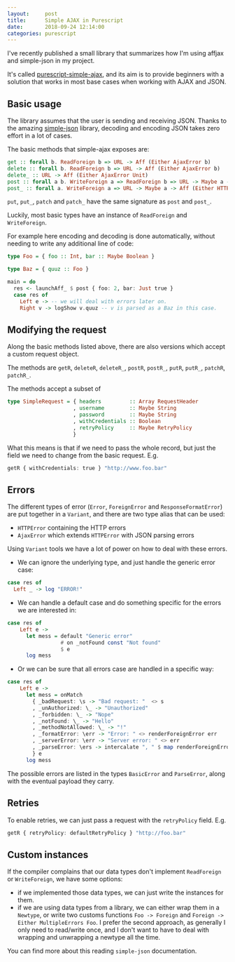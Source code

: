 ```yaml
---
layout:     post
title:      Simple AJAX in Purescript
date:       2018-09-24 12:14:00
categories: purescript
---
```


I've recently published a small library that summarizes how I'm using affjax and simple-json in my project.

It's called [purescript-simple-ajax](https://pursuit.purescript.org/packages/purescript-simple-ajax), and its aim
is to provide beginners with a solution that works in most base cases when working with AJAX and JSON.

## Basic usage

The library assumes that the user is sending and receiving JSON. 
Thanks to the amazing [simple-json](https://pursuit.purescript.org/packages/purescript-simple-json/4.2.0)
library, decoding and encoding JSON takes zero effort in a lot of cases.

The basic methods that simple-ajax exposes are:

```haskell
get :: forall b. ReadForeign b => URL -> Aff (Either AjaxError b)
delete :: forall b. ReadForeign b => URL -> Aff (Either AjaxError b) 
delete_ :: URL -> Aff (Either AjaxError Unit)
post :: forall a b. WriteForeign a => ReadForeign b => URL -> Maybe a -> Aff (Either AjaxError b)
post_ :: forall a. WriteForeign a => URL -> Maybe a -> Aff (Either HTTPError Unit)`
```

`put`, `put_`, `patch` and `patch_` have the same signature as `post` and `post_`.

Luckily, most basic types have an instance of `ReadForeign` and `WriteForeign`.

For example here encoding and decoding is done automatically, without needing to
write any additional line of code:

```haskell
type Foo = { foo :: Int, bar :: Maybe Boolean }

type Baz = { quuz :: Foo }

main = do
  res <- launchAff_ $ post { foo: 2, bar: Just true }
  case res of
    Left e -> -- we will deal with errors later on.
    Right v -> logShow v.quuz -- v is parsed as a Baz in this case.
```

## Modifying the request

Along the basic methods listed above, there are also versions which accept a
custom request object.

The methods are `getR`, `deleteR`, `deleteR_`, `postR`, `postR_`, `putR`,
`putR_`, `patchR`, `patchR_`.

The methods accept a subset of 
```haskell
type SimpleRequest = { headers         :: Array RequestHeader
                     , username        :: Maybe String
                     , password        :: Maybe String
                     , withCredentials :: Boolean
                     , retryPolicy     :: Maybe RetryPolicy
                     }
```

What this means is that if we need to pass the whole record, but just the field
we need to change from the basic request. E.g.

```haskell
getR { withCredentials: true } "http://www.foo.bar"
```

## Errors

The different types of error (`Error`, `ForeignError` and `ResponseFormatError`)
are put together in a `Variant`, and there are two type alias that can be used:

- `HTTPError` containing the HTTP errors
- `AjaxError` which extends `HTTPError` with JSON parsing errors

Using `Variant` tools we have a lot of power on how to deal with these errors.

- We can ignore the underlying type, and just handle the generic error case:

```haskell
case res of
  Left _ -> log "ERROR!"
```

- We can handle a default case and do something specific for the errors we are
interested in:

```haskell
case res of
    Left e -> 
      let mess = default "Generic error"
                 # on _notFound const "Not found"
                 $ e
      log mess
```

- Or we can be sure that all errors case are handled in a specific way:

```haskell
case res of
    Left e ->
      let mess = onMatch
        { _badRequest: \s -> "Bad request: "  <> s
        , _unAuthorized: \_ -> "Unauthorized"
        , _forbidden: \_ -> "Nope"
        , _notFound: \_ -> "Hello"
        , _methodNotAllowed: \_ -> "!"
        , _formatError: \err -> "Error: " <> renderForeignError err
        , _serverError: \err -> "Server error: " <> err
        , _parseError: \ers -> intercalate ", " $ map renderForeignError ers
        } e
      log mess
```

The possible errors are listed in the types `BasicError` and `ParseError`, along
with the eventual payload they carry.

## Retries

To enable retries, we can just pass a request with the `retryPolicy` field. E.g.

```haskell
getR { retryPolicy: defaultRetryPolicy } "http://foo.bar"
```

## Custom instances

If the compiler complains that our data types don't implement `ReadForeign` or
`WriteForeign`, we have some options:

- if we implemented those data types, we can just write the instances for them.
- if we are using data types from a library, we can either wrap them in a
  `Newtype`, or write two customs functions `Foo -> Foreign` and `Foreign ->
  Either MultipleErrors Foo`.
  I prefer the second approach, as generally I only need to read/write once, and
  I don't want to have to deal with wrapping and unwrapping a newtype all the time.
  
You can find more about this reading `simple-json` documentation.
   

